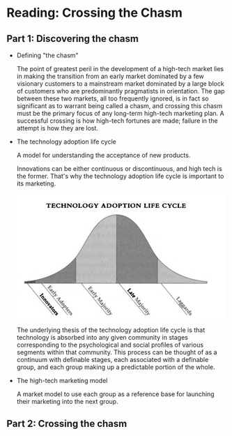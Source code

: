 # Reading: Crossing the Chasm

## Part 1: Discovering the chasm

- Defining "the chasm"
   
   The point of greatest peril in the development of a high-tech market lies in making the transition from an early market dominated by a few visionary customers to a mainstream market dominated by a large block of customers who are predominantly pragmatists in orientation. The gap between these two markets, all too frequently ignored, is in fact so significant as to warrant being called a chasm, and crossing this chasm must be the primary focus of any long-term high-tech marketing plan. A successful crossing is how high-tech fortunes are made; failure in the attempt is how they are lost. 
   

- The technology adoption life cycle
  
  A model for understanding the acceptance of new products. 

  Innovations can be either continuous or discontinuous, and high tech is the former. That's why the technology adoption life cycle is important to its marketing. 

  ![alt text](image.png)

  The underlying thesis of the technology adoption life cycle is that technology is absorbed into any given community in stages corresponding to the psychological and social profiles of various segments within that community. This process can be thought of as a continuum with definable stages, each associated with a definable group, and each group making up a predictable portion of the whole. 

- The high-tech marketing model
  
  A market model to use each group as a reference base for launching their marketing into the next group. 

## Part 2: Crossing the chasm

